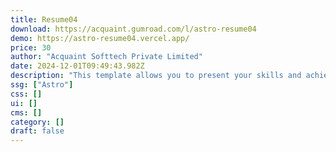 ```yaml
---
title: Resume04
download: https://acquaint.gumroad.com/l/astro-resume04
demo: https://astro-resume04.vercel.app/
price: 30
author: "Acquaint Softtech Private Limited"
date: 2024-12-01T09:49:43.982Z
description: "This template allows you to present your skills and achievements on the Internet with an innovative website for which you do not need to write a single line of code."
ssg: ["Astro"]
css: []
ui: []
cms: []
category: []
draft: false
---
```


